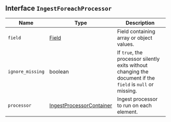 ## Interface `IngestForeachProcessor`

| Name | Type | Description |
| - | - | - |
| `field` | [Field](./Field.md) | Field containing array or object values. |
| `ignore_missing` | boolean | If `true`, the processor silently exits without changing the document if the `field` is `null` or missing. |
| `processor` | [IngestProcessorContainer](./IngestProcessorContainer.md) | Ingest processor to run on each element. |
